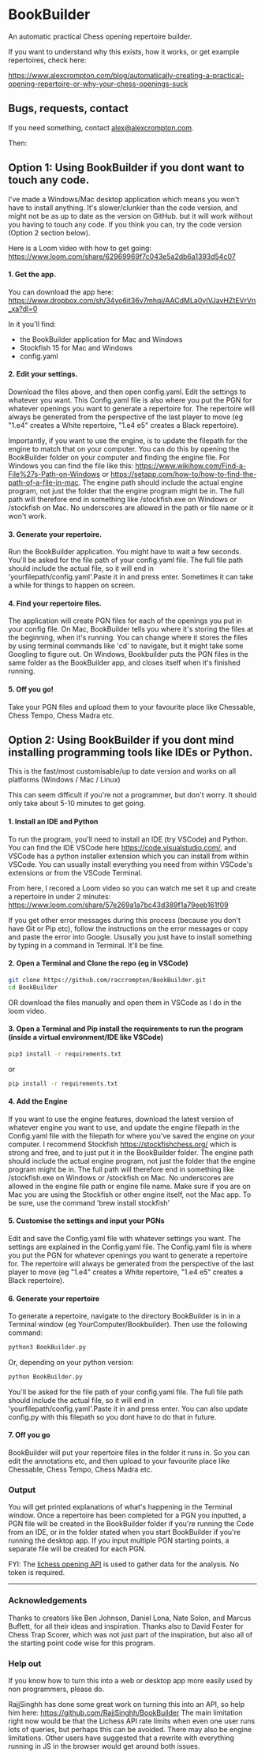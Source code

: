 

# BookBuilder
An automatic practical Chess opening repertoire builder.


If you want to understand why this exists, how it works, or get example repertoires, check here:

https://www.alexcrompton.com/blog/automatically-creating-a-practical-opening-repertoire-or-why-your-chess-openings-suck


## Bugs, requests, contact
If you need something, contact alex@alexcrompton.com.

Then:

<!-- INSTALLATION -->
## Option 1: Using BookBuilder if you dont want to touch any code.


I've made a Windows/Mac desktop application which means you won't have to install anything. It's slower/clunkier than the code version, and might not be as up to date as the version on GitHub. but it will work without you having to touch any code. If you think you can, try the code version (Option 2 section below).

Here is a Loom video with how to get going: https://www.loom.com/share/62969969f7c043e5a2db6a1393d54c07


#### 1. Get the app.


You can download the app here: https://www.dropbox.com/sh/34yo6it36v7mhqi/AACdMLa0yIVJavHZtEVrVn_xa?dl=0


In it you'll find:
- the BookBuilder application for Mac and Windows
- Stockfish 15 for Mac and Windows
- config.yaml

#### 2. Edit your settings.


Download the files above, and then open config.yaml. Edit the settings to whatever you want. This Config.yaml file is also where you put the PGN for whatever openings you want to generate a repertoire for. The repertoire will always be generated from the perspective of the last player to move (eg "1.e4" creates a White repertoire, "1.e4 e5" creates a Black repertoire).


Importantly, if you want to use the engine, is to update the filepath for the engine to match that on your computer. You can do this by opening the BookBuilder folder on your computer and finding the engine file. For Windows you can find the file like this: https://www.wikihow.com/Find-a-File%27s-Path-on-Windows or https://setapp.com/how-to/how-to-find-the-path-of-a-file-in-mac.
The engine path should include the actual engine program, not just the folder that the engine program might be in. The full path will therefore end in something like /stockfish.exe on Windows or /stockfish on Mac. No underscores are allowed in the path or file name or it won't work.


#### 3. Generate your repertoire.


Run the BookBuilder application. You might have to wait a few seconds. You'll be asked for the file path of your config.yaml file. The full file path should include the actual file, so it will end in 'yourfilepath/config.yaml'.Paste it in and press enter. Sometimes it can take a while for things to happen on screen.

#### 4. Find your repertoire files.


The application will create PGN files for each of the openings you put in your config file. On Mac, BookBuilder tells you where it's storing the files at the beginning, when it's running. You can change where it stores the files by using terminal commands like 'cd' to navigate, but it might take some Googling to figure out. On Windows, Bookbuilder puts the PGN files in the same folder as the BookBuilder app, and closes itself when it's finished running.


#### 5. Off you go!

Take your PGN files and upload them to your favourite place like Chessable, Chess Tempo, Chess Madra etc.




<!-- INSTALLATION -->
## Option 2: Using BookBuilder if you dont mind installing programming tools like IDEs or Python.

This is the fast/most customisable/up to date version and works on all platforms (Windows / Mac / Linux)

This can seem difficult if you're not a programmer, but don't worry. It should only take about 5-10 minutes to get going.

#### 1. Install an IDE and Python

To run the program, you'll need to install an IDE (try VSCode) and Python. You can find the IDE VSCode here https://code.visualstudio.com/, and VSCode has a python installer extension which you can install from within VSCode. You can usually  install everything you need from within VSCode's extensions or from the VSCode Terminal.

From here, I recored a Loom video so you can watch me set it up and create a repertoire in under 2 minutes: https://www.loom.com/share/57e269a1a7bc43d389f1a79eeb161f09

If you get other error messages during this process (because you don't have Git or Pip etc), follow the instructions on the error messages or copy and paste the error into Google. Ususally you just have to install something by typing in a command in Terminal. It'll be fine.



#### 2. Open a Terminal and Clone the repo (eg in VSCode)


   ```sh
   git clone https://github.com/raccrompton/BookBuilder.git
   cd BookBuilder
   ```
   OR
   download the files manually and open them in VSCode as I do in the loom video.
   
   

#### 3. Open a Terminal and Pip install the requirements to run the program (inside a virtual environment/IDE like VSCode)

   ```sh
   pip3 install -r requirements.txt
   ```
   
   or
   
   ```sh
   pip install -r requirements.txt
   ```


#### 4. Add the Engine

If you want to use the engine features, download the latest version of whatever engine you want to use, and update the engine filepath in the Config.yaml file with the filepath for where you've saved the engine on your computer. I recommend Stockfish https://stockfishchess.org/ which is strong and free, and to just put it in the BookBuilder folder.
The engine path should include the actual engine program, not just the folder that the engine program might be in. The full path will therefore end in something like /stockfish.exe on Windows or /stockfish on Mac.
No underscores are allowed in the engine file path or engine file name. Make sure if you are on Mac you are using the Stockfish or other engine itself, not the Mac app. To be sure, use the command 'brew install stockfish'


#### 5. Customise the settings and input your PGNs


Edit and save the Config.yaml file with whatever settings you want. The settings are explained in the Config.yaml file. The Config.yaml file is where you put the PGN for whatever openings you want to generate a repertoire for. The repertoire will always be generated from the perspective of the last player to move (eg "1.e4" creates a White repertoire, "1.e4 e5" creates a Black repertoire).


#### 6. Generate your repertoire


To generate a repertoire, navigate to the directory BookBuilder is in in a Terminal window (eg YourComputer/Bookbuilder). Then use the following command:

   ```sh
   python3 BookBuilder.py
   ```
Or, depending on your python version:

   ```sh
   python BookBuilder.py
   ```
You'll be asked for the file path of your config.yaml file. The full file path should include the actual file, so it will end in 'yourfilepath/config.yaml'.Paste it in and press enter. You can also update config.py with this filepath so you dont have to do that in future.


#### 7. Off you go
BookBuilder will put your repertoire files in the folder it runs in. So you can edit the annotations etc, and then upload to your favourite place like Chessable, Chess Tempo, Chess Madra etc.




### Output
You will get printed explanations of what's happening in the Terminal window. Once a repertoire has been completed for a PGN you inputted, a PGN file will be created in the BookBuilder folder if you're running the Code from an IDE, or in the folder stated when you start BookBuilder if you're running the desktop app. If you input multiple PGN starting points, a separate file will be created for each PGN.

FYI:
The [lichess opening API](https://lichess.org/api) is used to gather data for the analysis. No token is required.

---
<!-- ACKNOWLEDGEMENTS -->
### Acknowledgements

Thanks to creators like Ben Johnson, Daniel Lona, Nate Solon, and Marcus Buffett, for all their ideas and inspiration. Thanks also to David Foster for Chess Trap Scorer, which was not just part of the inspiration, but also all of the starting point code wise for this program. 

### Help out
If you know how to turn this into a web or desktop app more easily used by non programmers, please do.

RajjSinghh has done some great work on turning this into an API, so help him here: https://github.com/RajjSinghh/BookBuilder
The main limitation right now would be that the Lichess API rate limits when even one user runs lots of queries, but perhaps this can be avoided. There may also be engine limitations. Other users have suggested that a rewrite with everything running in JS in the browser would get around both issues.
